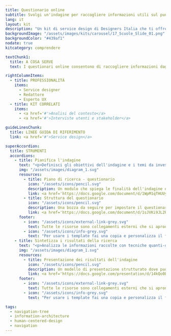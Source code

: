 ```yaml
---
title: Questionario online
subtitle: Svolgi un'indagine per raccogliere informazioni utili sul punto di vista degli utenti
lang: it
layout: kit
description: "Un kit di service design di Designers Italia che ti offre strumenti per raccogliere informazioni sul punto di vista degli utenti di un servizio digitale"
backgroundImage: "/assets/images/kits/carousel/17_Scuole_Slide_01.png"
backgroundColor: "#439af1"
nodate: true
kitcategory: comprendere

textChunk1:
  title: A COSA SERVE
  text: I questionari online consentono di raccogliere informazioni dagli utenti in maniera strutturatam, così da poterle elaborare quantitativamente. Il vantaggio per il progettista è quello di poter raggiungere una grande quantità di utenti contemporaneamente, poichè la somministrazione dei questionari avviene online e attraverso i canali di comunicazione digitale più consoni a raggiungere i partecipanti. Questo kit dedicato ai questionari comprende modelli pre-organizzati per supportarti nelle attività di pianificazione, esecuzione e analisi della ricerca. 

rightColumnItems:
  - title: PROFESSIONALITÀ
    items:
      - Service designer
      - Redattore
      - Esperto UX
  - title: KIT CORRELATI
    items:
      - <a href='#'>Analisi del contesto</a>
      - <a href='#'>Interviste utenti e stakeholder</a>

guideLinesChunk:
  title: LINEE GUIDA DI RIFERIMENTO
  link: <a href='#'>Service design</a>

superAccordion:
  title: STRUMENTI
  accordions:
    - title: Pianifica l'indagine
      text: "<p>Definisci gli obiettivi dell'indagine e i temi da investigare così da capire qual è il target più appropriato e come reclutarlo attraverso i canali che hai a disposizione. Struttura il questionario in modo da affrontare prima i temi più ampi e semplici, per poi approfondire i temi più complessi. Rifletti sulla strategia migliore per estrapolare le informazioni, nel porre le domande ricordati di contestualizzarle fornendo esempi o descrizioni laddove necessario, rifletti su quale siano le modalità di risposta più appropriate a raggiungere il tuo scopo.</p>"
      img: "/assets/images/diagram_1.svg"
      resources:
        - title: Piano di ricerca - questionario
          icon: "/assets/icons/pencil.svg"
          description: Un modulo che spiega le finalità dell'indagine e le modalità di somministrazione
          link: <a href='https://docs.google.com/document/d/1WpM1qTHUUy8oDbKs_GXXpH6hgKquLrEgfIympfjhbE4/edit'>Vai alla risorsa</a>
        - title: Struttura del questionario
          icon: "/assets/icons/pencil.svg"
          description: Una bozza da seguire per impostare il questionario online
          link: <a href='https://docs.google.com/document/d/1sJVKi9JL2RMGXBporm_zjUXJ-zRjvKSmmKOKWKYDeEY/edit?usp=sharing'>Vai alla risorsa</a>
      footer:
        - icon: "/assets/icons/external-link-grey.svg"
          text: Tutte le risorse sono collegamenti esterni che si aprono in una nuova finestra.
        - icon: "/assets/icons/info-grey.svg"
          text: "Per usare i template fai una copia e personalizza il file: trovi le istruzioni nella prima pagina della risorsa."
    - title: Sintetizza i risultati della ricerca
      text: "<p>Analizza le informazioni raccolte con tecniche quanti-qualitative e rielaborale in maniera rilevante per lo scopo della ricerca. Puoi sfruttare gli strumenti di rappresentazione di grafici integrate nella piattaforma per i questionari online che stai utilizzando, oppure esportare un foglio di lavoro e utilizzare strumenti di visualizzazione dati più avanzati e personalizzabili. Trova un modo efficace per rappresentare e spiegare i risultati della ricerca e sintetizza tutto in un report.</p>"
      img: "/assets/images/diagram_1.svg"
      resources:
        - title: Presentazione dei risultati dell'indagine
          icon: "/assets/icons/pencil.svg"
          description: Un modello di presentazione strutturato dove puoi inserire i risultati dell'indagine
          link: <a href='https://docs.google.com/presentation/d/14kQo0Bx1D6acfakQ2y824GjUySdRBrWwGpJsLhstono/edit?usp=sharing'>Vai alla risorsa</a>
      footer:
        - icon: "/assets/icons/external-link-grey.svg"
          text: Tutte le risorse sono collegamenti esterni che si aprono in una nuova finestra.
        - icon: "/assets/icons/info-grey.svg"
          text: "Per usare i template fai una copia e personalizza il file: trovi le istruzioni nella prima pagina della risorsa."

tags:
  - navigation-tree
  - information-architecture
  - human-centered-design
  - navigation
---
```


